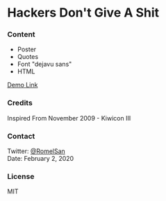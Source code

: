 # Hackers Don't Give A Shit

### Content
- Poster
- Quotes
- Font "dejavu sans"
- HTML

[Demo Link](http://romelsan.github.io/hackers-dont-give-a-shit/html)

### Credits
Inspired From November 2009 - Kiwicon III

### Contact
Twitter: [@RomelSan](http://www.twitter.com/RomelSan)    
Date: February 2, 2020

### License
MIT